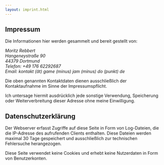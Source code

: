 ```yaml
---
layout: imprint.html
---
```

## Impressum
Die Informationen hier werden gesammelt und bereit gestellt von:

*Moritz Rebbert* <br>
*Hangeneystraße 90*<br>
*44379 Dortmund*<br>
*Telefon: +49 176 62292687*<br>
*Email: kontakt (ät) game (minus) jam (minus) do (punkt) de*<br>

Die oben genannten Kontaktdaten dienen ausschließlich der Kontaktaufnahme im Sinne der Impressumspflicht.

Ich untersage hiermit ausdrücklich jede sonstige Verwendung, Speicherung oder Weiterverbreitung dieser Adresse
ohne meine Einwilligung.

## Datenschutzerklärung
Der Webserver erfasst Zugriffe auf diese Seite in Form von Log-Dateien, die die IP-Adresse des aufrufenden Clients enthalten.
Diese Dateien werden maximal 30 Tage gespeichert und ausschließlich zur technischen Fehlersuche herangezogen.

Diese Seite verwendet keine Cookies und erhebt keine Nutzerdaten in Form von Benutzerkonten.
